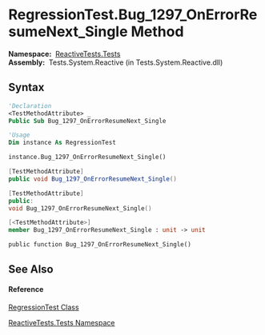 # RegressionTest.Bug\_1297\_OnErrorResumeNext\_Single Method

**Namespace:**  [ReactiveTests.Tests](ReactiveTests.Tests\ReactiveTests.Tests.md)  
**Assembly:**  Tests.System.Reactive (in Tests.System.Reactive.dll)

## Syntax

```vb
'Declaration
<TestMethodAttribute> _
Public Sub Bug_1297_OnErrorResumeNext_Single
```

```vb
'Usage
Dim instance As RegressionTest

instance.Bug_1297_OnErrorResumeNext_Single()
```

```csharp
[TestMethodAttribute]
public void Bug_1297_OnErrorResumeNext_Single()
```

```c++
[TestMethodAttribute]
public:
void Bug_1297_OnErrorResumeNext_Single()
```

```fsharp
[<TestMethodAttribute>]
member Bug_1297_OnErrorResumeNext_Single : unit -> unit 
```

```jscript
public function Bug_1297_OnErrorResumeNext_Single()
```

## See Also

#### Reference

[RegressionTest Class](RegressionTest\RegressionTest.md)

[ReactiveTests.Tests Namespace](ReactiveTests.Tests\ReactiveTests.Tests.md)




